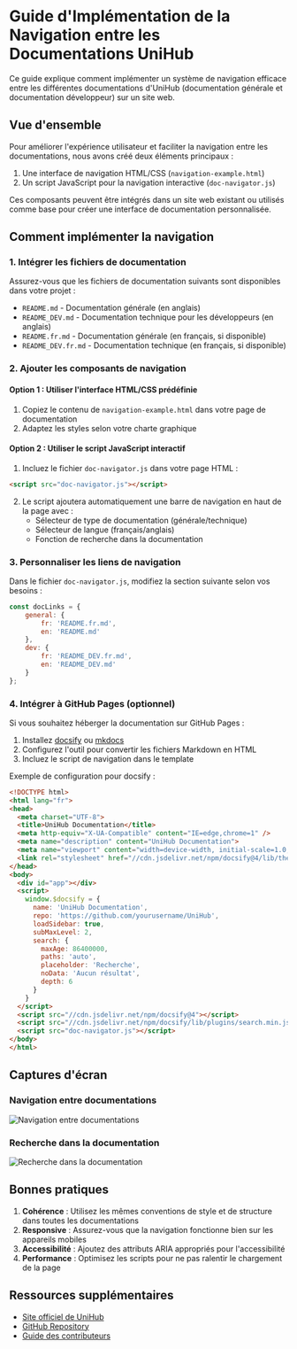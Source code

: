 # Guide d'Implémentation de la Navigation entre les Documentations UniHub

Ce guide explique comment implémenter un système de navigation efficace entre les différentes documentations d'UniHub (documentation générale et documentation développeur) sur un site web.

## Vue d'ensemble

Pour améliorer l'expérience utilisateur et faciliter la navigation entre les documentations, nous avons créé deux éléments principaux :

1. Une interface de navigation HTML/CSS (`navigation-example.html`)
2. Un script JavaScript pour la navigation interactive (`doc-navigator.js`)

Ces composants peuvent être intégrés dans un site web existant ou utilisés comme base pour créer une interface de documentation personnalisée.

## Comment implémenter la navigation

### 1. Intégrer les fichiers de documentation

Assurez-vous que les fichiers de documentation suivants sont disponibles dans votre projet :

- `README.md` - Documentation générale (en anglais)
- `README_DEV.md` - Documentation technique pour les développeurs (en anglais)
- `README.fr.md` - Documentation générale (en français, si disponible)
- `README_DEV.fr.md` - Documentation technique (en français, si disponible)

### 2. Ajouter les composants de navigation

#### Option 1 : Utiliser l'interface HTML/CSS prédéfinie

1. Copiez le contenu de `navigation-example.html` dans votre page de documentation
2. Adaptez les styles selon votre charte graphique

#### Option 2 : Utiliser le script JavaScript interactif

1. Incluez le fichier `doc-navigator.js` dans votre page HTML :

```html
<script src="doc-navigator.js"></script>
```

2. Le script ajoutera automatiquement une barre de navigation en haut de la page avec :
   - Sélecteur de type de documentation (générale/technique)
   - Sélecteur de langue (français/anglais)
   - Fonction de recherche dans la documentation

### 3. Personnaliser les liens de navigation

Dans le fichier `doc-navigator.js`, modifiez la section suivante selon vos besoins :

```javascript
const docLinks = {
    general: {
        fr: 'README.fr.md',
        en: 'README.md'
    },
    dev: {
        fr: 'README_DEV.fr.md',
        en: 'README_DEV.md'
    }
};
```

### 4. Intégrer à GitHub Pages (optionnel)

Si vous souhaitez héberger la documentation sur GitHub Pages :

1. Installez [docsify](https://docsify.js.org/) ou [mkdocs](https://www.mkdocs.org/)
2. Configurez l'outil pour convertir les fichiers Markdown en HTML
3. Incluez le script de navigation dans le template

Exemple de configuration pour docsify :

```html
<!DOCTYPE html>
<html lang="fr">
<head>
  <meta charset="UTF-8">
  <title>UniHub Documentation</title>
  <meta http-equiv="X-UA-Compatible" content="IE=edge,chrome=1" />
  <meta name="description" content="UniHub Documentation">
  <meta name="viewport" content="width=device-width, initial-scale=1.0, minimum-scale=1.0">
  <link rel="stylesheet" href="//cdn.jsdelivr.net/npm/docsify@4/lib/themes/vue.css">
</head>
<body>
  <div id="app"></div>
  <script>
    window.$docsify = {
      name: 'UniHub Documentation',
      repo: 'https://github.com/yourusername/UniHub',
      loadSidebar: true,
      subMaxLevel: 2,
      search: {
        maxAge: 86400000,
        paths: 'auto',
        placeholder: 'Recherche',
        noData: 'Aucun résultat',
        depth: 6
      }
    }
  </script>
  <script src="//cdn.jsdelivr.net/npm/docsify@4"></script>
  <script src="//cdn.jsdelivr.net/npm/docsify/lib/plugins/search.min.js"></script>
  <script src="doc-navigator.js"></script>
</body>
</html>
```

## Captures d'écran

### Navigation entre documentations
![Navigation entre documentations](https://via.placeholder.com/800x200/f8f9fa/0066cc?text=Navigation+entre+documentations)

### Recherche dans la documentation
![Recherche dans la documentation](https://via.placeholder.com/800x300/f8f9fa/0066cc?text=Recherche+dans+la+documentation)

## Bonnes pratiques

1. **Cohérence** : Utilisez les mêmes conventions de style et de structure dans toutes les documentations
2. **Responsive** : Assurez-vous que la navigation fonctionne bien sur les appareils mobiles
3. **Accessibilité** : Ajoutez des attributs ARIA appropriés pour l'accessibilité
4. **Performance** : Optimisez les scripts pour ne pas ralentir le chargement de la page

## Ressources supplémentaires

- [Site officiel de UniHub](https://example.com/unihub)
- [GitHub Repository](https://github.com/example/unihub)
- [Guide des contributeurs](https://example.com/unihub/contributing) 